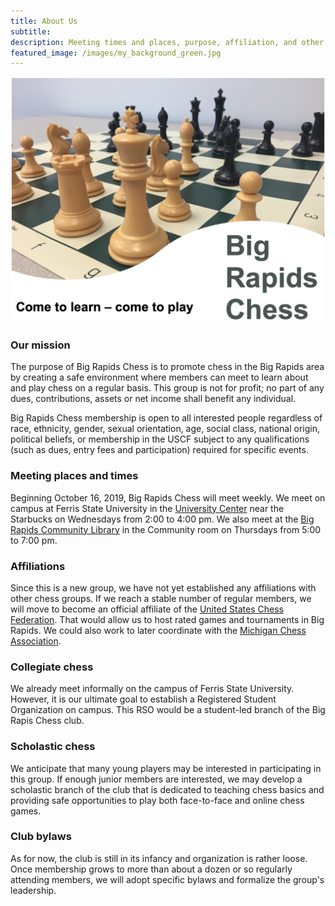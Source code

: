 ```yaml
---
title: About Us
subtitle: 
description: Meeting times and places, purpose, affiliation, and other information.
featured_image: /images/my_background_green.jpg
---
```


![](/images/BRChess_logo.png)

### Our mission
The purpose of Big Rapids Chess is to promote chess in the Big Rapids area by creating a safe environment where members can meet to learn about and play chess on a regular basis. This group is not for profit; no part of any dues, contributions, assets or net income shall benefit any individual.  

Big Rapids Chess membership is open to all interested people regardless of race, ethnicity, gender, sexual orientation, age, social class, national origin, political beliefs, or membership in the USCF subject to any qualifications (such as dues, entry fees and participation) required for specific events.

### Meeting places and times
Beginning October 16, 2019, Big Rapids Chess will meet weekly. We meet on campus at Ferris State University in the [University Center](https://www.ferris.edu/HTMLS/administration/studentaffairs/RC/index.html) near the Starbucks on Wednesdays from 2:00 to 4:00 pm. We also meet at the [Big Rapids Community Library](https://www.bigrapids.lib.mi.us) in the Community room on Thursdays from 5:00 to 7:00 pm. 

### Affiliations
Since this is a new group, we have not yet established any affiliations with other chess groups. If we reach a stable number of regular members, we will move to become an official affiliate of the [United States Chess Federation](https://new.uschess.org/home/). That would allow us to host rated games and tournaments in Big Rapids. We could also work to later coordinate with the [Michigan Chess Association](https://www.michess.org).

### Collegiate chess
We already meet informally on the campus of Ferris State University. However, it is our ultimate goal to establish a Registered Student Organization on campus. This RSO would be a student-led branch of the Big Rapis Chess club. 

### Scholastic chess
We anticipate that many young players may be interested in participating in this group. If enough junior members are interested, we may develop a scholastic branch of the club that is dedicated to teaching chess basics and providing safe opportunities to play both face-to-face and online chess games.

### Club bylaws
As for now, the club is still in its infancy and organization is rather loose. Once  membership grows to more than about a dozen or so regularly attending members, we will adopt specific bylaws and formalize the group's leadership.
